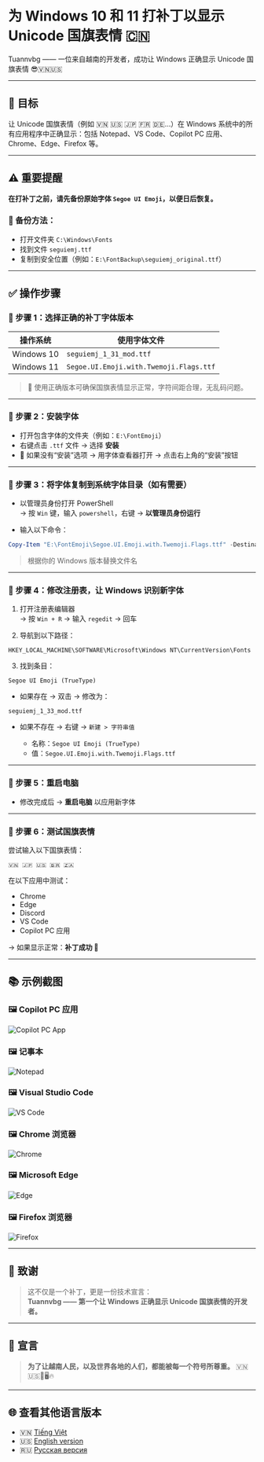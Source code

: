 # 为 Windows 10 和 11 打补丁以显示 Unicode 国旗表情 🇨🇳

Tuannvbg —— 一位来自越南的开发者，成功让 Windows 正确显示 Unicode 国旗表情 😎🇻🇳🇺🇸

---

## 🎯 目标

让 Unicode 国旗表情（例如 🇻🇳 🇺🇸 🇯🇵 🇫🇷 🇩🇪…）在 Windows 系统中的所有应用程序中正确显示：包括 Notepad、VS Code、Copilot PC 应用、Chrome、Edge、Firefox 等。

---

## ⚠️ 重要提醒

**在打补丁之前，请先备份原始字体 `Segoe UI Emoji`，以便日后恢复。**

### 🔄 备份方法：

- 打开文件夹 `C:\Windows\Fonts`
- 找到文件 `seguiemj.ttf`
- 复制到安全位置（例如：`E:\FontBackup\seguiemj_original.ttf`）

---

## ✅ 操作步骤

### 🔹 步骤 1：选择正确的补丁字体版本

| 操作系统     | 使用字体文件               |
|--------------|-----------------------------|
| Windows 10   | `seguiemj_1_31_mod.ttf`     |
| Windows 11   | `Segoe.UI.Emoji.with.Twemoji.Flags.ttf`     |

> 📌 使用正确版本可确保国旗表情显示正常，字符间距合理，无乱码问题。

---

### 🔹 步骤 2：安装字体

- 打开包含字体的文件夹（例如：`E:\FontEmoji`）
- 右键点击 `.ttf` 文件 → 选择 **安装**
- 📌 如果没有“安装”选项 → 用字体查看器打开 → 点击右上角的“安装”按钮

---

### 🔹 步骤 3：将字体复制到系统字体目录（如有需要）

- 以管理员身份打开 PowerShell  
  → 按 `Win` 键，输入 `powershell`，右键 → **以管理员身份运行**

- 输入以下命令：

```powershell
Copy-Item "E:\FontEmoji\Segoe.UI.Emoji.with.Twemoji.Flags.ttf" -Destination "$env:windir\Fonts" -Force
```

> 根据你的 Windows 版本替换文件名

---

### 🔹 步骤 4：修改注册表，让 Windows 识别新字体

1. 打开注册表编辑器  
   → 按 `Win + R` → 输入 `regedit` → 回车

2. 导航到以下路径：

```
HKEY_LOCAL_MACHINE\SOFTWARE\Microsoft\Windows NT\CurrentVersion\Fonts
```

3. 找到条目：

```
Segoe UI Emoji (TrueType)
```

- 如果存在 → 双击 → 修改为：

```
seguiemj_1_33_mod.ttf
```

- 如果不存在 → 右键 → `新建 > 字符串值`

  - 名称：`Segoe UI Emoji (TrueType)`  
  - 值：`Segoe.UI.Emoji.with.Twemoji.Flags.ttf`

---

### 🔹 步骤 5：重启电脑

- 修改完成后 → **重启电脑** 以应用新字体

---

### 🔹 步骤 6：测试国旗表情

尝试输入以下国旗表情：

```
🇻🇳 🇯🇵 🇺🇸 🇧🇷 🇿🇦
```

在以下应用中测试：

- Chrome
- Edge
- Discord
- VS Code
- Copilot PC 应用

→ 如果显示正常：**补丁成功 🎉**

---

## 📚 示例截图

### 🖼️ Copilot PC 应用
![Copilot PC App](../screenshots/Copilot.PC.app.Windows11.Screenshot.2025-09-21.103357.jpg)

### 🖼️ 记事本
![Notepad](../screenshots/Notepad.Screenshot.2025-09-21.103618.jpg)

### 🖼️ Visual Studio Code
![VS Code](../screenshots/VSC2.Screenshot.2025-09-21.104033.jpg)

### 🖼️ Chrome 浏览器
![Chrome](../screenshots/Chrome.Browser.Show.Screenshot.2025-09-21.111129.jpg)

### 🖼️ Microsoft Edge
![Edge](../screenshots/Edge.Browser.Show.Screenshot.2025-09-21.111408.jpg)

### 🖼️ Firefox 浏览器
![Firefox](../screenshots/Firefox.Browser.Screenshot.2025-09-21.183410.jpg)

---

## 🙌 致谢

> 这不仅是一个补丁，更是一份技术宣言：  
> **Tuannvbg —— 第一个让 Windows 正确显示 Unicode 国旗表情的开发者。**

---

## 💬 宣言

> **为了让越南人民，以及世界各地的人们，都能被每一个符号所尊重。** 🇻🇳 🇺🇸💬🖥️🔥

---

## 🌐 查看其他语言版本

- 🇻🇳 [Tiếng Việt](windows.vi.md)
- 🇺🇸 [English version](windows.en.md)
- 🇷🇺 [Русская версия](windows.ru.md)
